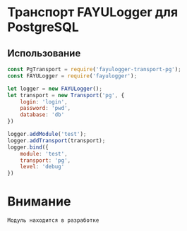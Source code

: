 # Транспорт FAYULogger для PostgreSQL

## Использование

```javascript
const PgTransport = require('fayulogger-transport-pg');
const FAYULogger = require('fayulogger');

let logger = new FAYULogger();
let transport = new Transport('pg', {
    login: 'login',
    password: 'pwd',
    database: 'db'
})

logger.addModule('test');
logger.addTransport(transport);
logger.bind({
    module: 'test',
    transport: 'pg',
    level: 'debug'
})
```

# Внимание

    Модуль находится в разработке